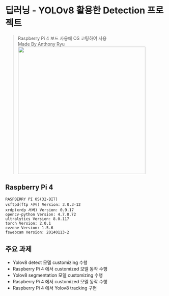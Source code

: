 # 딥러닝 - YOLOv8 활용한 Detection 프로젝트
> Raspberry Pi 4 보드 사용에 OS 코팅하여 사용 <br/> Made By Anthony Ryu <br/> <img src="https://github.com/user-attachments/assets/06007f3d-0c1d-40a8-9d3b-41fe1bc38135" width="400" /> 
> 

## Raspberry Pi 4 
```
RASPBERRY PI OS(32-BIT)
vsftpd(ftp 서버) Version: 3.0.3-12
xrdp(xrdp 서버) Version: 0.9.17
opencv-python Version: 4.7.0.72
ultralytics Version: 8.0.117
torch Version: 2.0.1
cvzone Version: 1.5.6
fswebcam Version: 20140113-2
```
>

## 주요 과제
- Yolov8 detect 모델 customizing 수행
- Raspberry Pi 4 에서 customized 모델 동작 수행
- Yolov8 segmentation 모델 customizing 수행
- Raspberry Pi 4 에서 customized 모델 동작 수행
- Raspberry Pi 4 에서 Yolov8 tracking 구현
>

